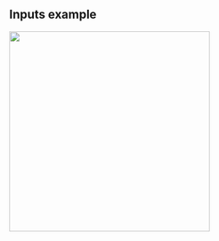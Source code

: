 <h2>Inputs example</h2>
<img src="https://user-images.githubusercontent.com/7234356/161584337-935edaef-a645-4d20-bbf9-e3fd56e5a2ba.png" width="360">
